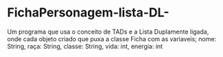 # FichaPersonagem-lista-DL-
Um programa que usa o conceito de TADs e a Lista Duplamente ligada, onde cada objeto criado que puxa a classe Ficha com as variaveis; nome: String, raça: String, classe: String, vida: int, energia: int
